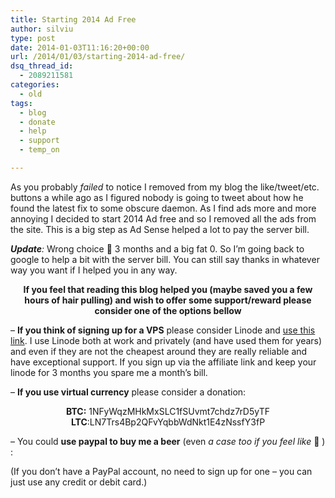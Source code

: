 ```yaml
---
title: Starting 2014 Ad Free
author: silviu
type: post
date: 2014-01-03T11:16:20+00:00
url: /2014/01/03/starting-2014-ad-free/
dsq_thread_id:
  - 2089211581
categories:
  - old
tags:
  - blog
  - donate
  - help
  - support
  - temp_on

---
```

As you probably _failed_ to notice I removed from my blog the like/tweet/etc. buttons a while ago as I figured nobody is going to tweet about how he found the latest fix to some obscure daemon. As I find ads more and more annoying I decided to start 2014 Ad free and so I removed all the ads from the site. This is a big step as Ad Sense helped a lot to pay the server bill.

_**Update**:_ Wrong choice 🙂 3 months and a big fat 0. So I&#8217;m going back to google to help a bit with the server bill. You can still say thanks in whatever way you want if I helped you in any way.

<p style="text-align: center">
  <strong>If you feel that reading this blog helped you (maybe saved you a few hours of hair pulling) and wish to offer some support/reward please consider one of the options bellow</strong>
</p>

&#8211; **If you think of signing up for a VPS** please consider Linode and [use this link][1]. I use Linode both at work and privately (and have used them for years) and even if they are not the cheapest around they are really reliable and have exceptional support. If you sign up via the affiliate link and keep your linode for 3 months you spare me a month&#8217;s bill.

&#8211; **If you use virtual currency** please consider a donation:

<p style="text-align: center">
  <strong>BTC:</strong> 1NFyWqzMHkMxSLC1fSUvmt7chdz7rD5yTF<br /> <strong>LTC</strong>:LN7Trs4Bp2QFvYqbbWdNkt1E4zNssfY3fP
</p>

&#8211; You could **use paypal to buy me a beer** (even _a case too if you feel like_ 🙂 ) :

(If you don’t have a PayPal account, no need to sign up for one – you can just use any credit or debit card.)

 [1]: https://www.linode.com/?r=16a04aa4c234b0d0edf8bf518ca11356448e1975